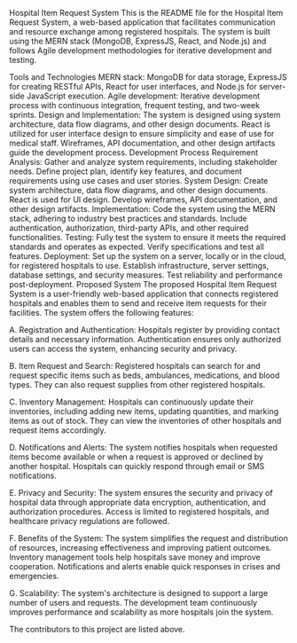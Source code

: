 Hospital Item Request System
This is the README file for the Hospital Item Request System, a web-based application that facilitates communication and resource exchange among registered hospitals. The system is built using the MERN stack (MongoDB, ExpressJS, React, and Node.js) and follows Agile development methodologies for iterative development and testing.

Tools and Technologies
MERN stack: MongoDB for data storage, ExpressJS for creating RESTful APIs, React for user interfaces, and Node.js for server-side JavaScript execution.
Agile development: Iterative development process with continuous integration, frequent testing, and two-week sprints.
Design and Implementation: The system is designed using system architecture, data flow diagrams, and other design documents. React is utilized for user interface design to ensure simplicity and ease of use for medical staff. Wireframes, API documentation, and other design artifacts guide the development process.
Development Process
Requirement Analysis: Gather and analyze system requirements, including stakeholder needs. Define project plan, identify key features, and document requirements using use cases and user stories.
System Design: Create system architecture, data flow diagrams, and other design documents. React is used for UI design. Develop wireframes, API documentation, and other design artifacts.
Implementation: Code the system using the MERN stack, adhering to industry best practices and standards. Include authentication, authorization, third-party APIs, and other required functionalities.
Testing: Fully test the system to ensure it meets the required standards and operates as expected. Verify specifications and test all features.
Deployment: Set up the system on a server, locally or in the cloud, for registered hospitals to use. Establish infrastructure, server settings, database settings, and security measures. Test reliability and performance post-deployment.
Proposed System
The proposed Hospital Item Request System is a user-friendly web-based application that connects registered hospitals and enables them to send and receive item requests for their facilities. The system offers the following features:

A. Registration and Authentication: Hospitals register by providing contact details and necessary information. Authentication ensures only authorized users can access the system, enhancing security and privacy.

B. Item Request and Search: Registered hospitals can search for and request specific items such as beds, ambulances, medications, and blood types. They can also request supplies from other registered hospitals.

C. Inventory Management: Hospitals can continuously update their inventories, including adding new items, updating quantities, and marking items as out of stock. They can view the inventories of other hospitals and request items accordingly.

D. Notifications and Alerts: The system notifies hospitals when requested items become available or when a request is approved or declined by another hospital. Hospitals can quickly respond through email or SMS notifications.

E. Privacy and Security: The system ensures the security and privacy of hospital data through appropriate data encryption, authentication, and authorization procedures. Access is limited to registered hospitals, and healthcare privacy regulations are followed.

F. Benefits of the System: The system simplifies the request and distribution of resources, increasing effectiveness and improving patient outcomes. Inventory management tools help hospitals save money and improve cooperation. Notifications and alerts enable quick responses in crises and emergencies.

G. Scalability: The system's architecture is designed to support a large number of users and requests. The development team continuously improves performance and scalability as more hospitals join the system.

The contributors to this project are listed above.